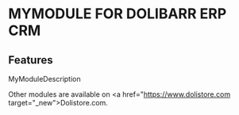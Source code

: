 # MYMODULE FOR DOLIBARR ERP CRM

## Features
MyModuleDescription

Other modules are available on <a href="https://www.dolistore.com target="_new">Dolistore.com</a>.
